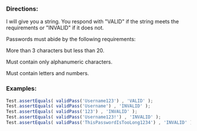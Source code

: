 ### Directions:

I will give you a string. You respond with "VALID" if the string meets the requirements or "INVALID" if it does not.

Passwords must abide by the following requirements:

More than 3 characters but less than 20.

Must contain only alphanumeric characters.

Must contain letters and numbers.

### Examples:

```javascript
Test.assertEquals( validPass('Username123') , 'VALID' );
Test.assertEquals( validPass('Username') , 'INVALID' );
Test.assertEquals( validPass('123') , 'INVALID' );
Test.assertEquals( validPass('Username123!') , 'INVALID' );
Test.assertEquals( validPass('ThisPasswordIsTooLong1234') , 'INVALID' )
```